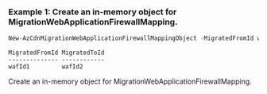 ### Example 1: Create an in-memory object for MigrationWebApplicationFirewallMapping.
```powershell
New-AzCdnMigrationWebApplicationFirewallMappingObject -MigratedFromId wafId1 -MigratedToId wafId2
```

```output
MigratedFromId MigratedToId
-------------- ------------
wafId1         wafId2
```

Create an in-memory object for MigrationWebApplicationFirewallMapping.